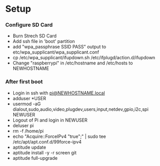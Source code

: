 # Setup
### Configure SD Card
- Burn Strech SD Card
- Add ssh file in 'boot' partition
- add "wpa_passphrase SSID PASS" output to etc/wpa_supplicant/wpa_supplicant.conf
- cp /etc/wpa_supplicant/ifupdown.sh /etc/ifplugd/action.d/ifupdown
- Change "raspberrypi" in /etc/hostname and /etc/hosts to NEWHOSTNAME

### After first boot
- Login in ssh with pi@NEWHOSTNAME.local
- adduser *USER
- usermod -aG dialout,sudo,audio,video,plugdev,users,input,netdev,gpio,i2c,spi NEWUSER
- Logout of Pi and login in NEWUSER
- deluser pi
- rm -f /home/pi
- echo "Acquire::ForceIPv4 "true";" | sudo tee /etc/apt/apt.conf.d/99force-ipv4
- aptitude update 
- aptitude install -y -r screen git 
- aptitude full-upgrade

